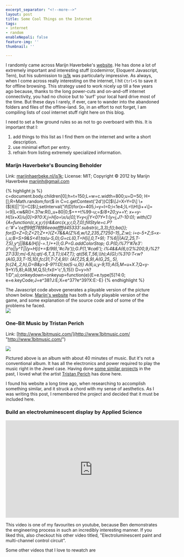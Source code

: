 ```yaml
---
excerpt_separator: "<!--more-->"
layout: post
title: Some Cool Things on the Internet
tags:
- internet
- random
enableNepali: false
feature-img: ''
thumbnail: ''

---
```

I randomly came across Marijn Haverbeke's [website](https://marijnhaverbeke.nl/ "Marijn's Website"). He has done a lot of extremely important and interesting stuff (codemirror, Eloquent Javascript, Tern), but his submission to [js1k](https://js1k.com "js1k code golfing") was particularly impressive. As always, when I come across really interesting on the internet, I hit `Ctrl+S` to save it for offline browsing. This strategy used to work nicely up till a few years ago because, thanks to the long power-cuts and on-and-off internet connectivity, you had no choice but to 'surf' your local hard drive most of the time. But these days I rarely, if ever, care to wander into the abandoned folders and files of the offline-land. So, in an effort to not forget, I am compiling lists of cool internet stuff right here on this blog.

<!--more-->

I need to set a few ground rules so as not to go overboard with this. It is important that I:

1. add things to this list as I find them on the internet and write a short description.
2. use minimal effort per entry.
3. refrain from listing extremely specialized information.

### Marijn Haverbeke's Bouncing Beholder

Link: [marijnhaerbeke.nl/js1k](https://marijnhaverbeke.nl/js1k/); License: MIT; Copyright © 2012 by Marijn Haverbeke [marijnh@gmail.com](mailto:marijnh@gmail.com)

{% highlight js %}
c=document.body.children\[0\];h=t=150;L=w=c.width=800;u=D=50;
H=\[\];R=Math.random;for($ in C=c.getContext('2d'))C\[$\[J=X=Y=0\]
\+($\[6\]||'')\]=C\[$\];setInterval("if(D)for(x=405,i=y=I=0;i<1e4;)L=\\H\[i++\]=
i<9|L<w&R()<.3?w:R()_u+80|0;$=++t%99-u;$=$_$/8+20;y+=Y;
x+=y-H\[(x+X)/u|0\]>9?0:X;j=H\[o=\\x/u|0\];Y=y<j|Y<0?Y+1:(y=j,J?-10:0);
with(C){A=function(c,x,y,r){r&&arc(x,y,r,0,7,0);fillStyle=c.P?
c:'#'+'ceff99ff78f86eeaaffffd45333'.substr(c_3,3);f();ba()};
for(D=Z=0;Z<21;Z++){Z<7&&A(Z%6,w/\\2,235,Z?250-15_Z:w);
i=o-5+Z;S=x-i_u;B=S>9&S<41;ta(u-S,0);G=cL(0,T=H\[i\],0,T+9);
T%6||(A(2,25,T-7,5),y^j||B&&(H\[i\]-=.1,I++));G.P=G.addColorStop;
G.P(0,i%7?'#7e3':(i^o||y^T||(y=H\[i\]+=$/99),'#c7a'));G.P(1,'#ca6');
i%4&&A(6,t/2%200,9,i%2?27:33);m(-6,h);qt(-6,T,3,T);l(47,T);
qt(56,T,56,\\h);A(G);i%3?0:T<w?(A(G,33,T-15,10),fc(31,T-7,4,9)):
(A(7,25,$,9),A(G,25,$,5),fc(24,$,2,h),D=B&y>$-9?1:D);ta(S-u,0)}
A(6,u,y-9,11);A(5,M=u+X_.7,Q=y-9+Y/5,8);A(8,M,Q,5);fx(I+'c',5,15)}
D=y>h?1:D",u);onkeydown=onkeyup=function(e){E=e.type\[5\]?4:0;
e=e.keyCode;J=e^38?J:E;X=e^37?e^39?X:E:-E}
{% endhighlight %}

The Javascript code above generates a playable version of the picture shown below. [Marijn's website](https://marijnhaverbeke.nl/js1k/) has both a fully playable version of the game, and some explanation of the source code and of some of the problems he faced.  
![](https://nirav.com.np/assets/img/bouncingBeholder.png)

### One-Bit Music by Tristan Perich

Link: [http://www.1bitmusic.com/](http://www.1bitmusic.com/ "http://www.1bitmusic.com/")

![](https://nirav.com.np/assets/img/Tristan_Perich_1_Bit_Symphony_Front_By_D_Yee_800.jpg)

Pictured above is an album with about 40 minutes of music. But it's not a conventional album. It has all the electronics and power required to play the music right in the Jewel case. Having done [some similar projects](https://nirav.com.np/2018/12/20/on-sound-and-audio-generation-using-atmega-microcontrollers.html) in the past, I loved what the artist [Tristan Perich](http://www.tristanperich.com/) has done here. 

I found his website a long time ago, when researching to accomplish something similar, and it struck a chord with my sense of aesthetics. As I was writing this post, I remembered the project and decided that it must be included here.

### Build an electroluminescent display by Applied Science

<iframe width="560" height="315" src="https://www.youtube-nocookie.com/embed/Z2o_Sp2-aBo" frameborder="0" allow="accelerometer; autoplay; encrypted-media; gyroscope; picture-in-picture" allowfullscreen></iframe>

This video is one of my favourites on youtube, because Ben demonstrates the engineering process in such an incredibly interesting manner. If you liked this, also checkout his other video titled, "Electroluminescent paint and multi-channel control circuit".

Some other videos that I love to rewatch are